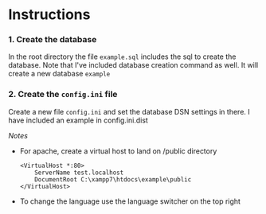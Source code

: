 # Instructions
### 1. Create the database
In the root directory the file `example.sql` includes the sql to create the database. Note that I've included database creation command as well. It will create a new database `example`

### 2. Create the `config.ini` file
Create a new file `config.ini` and set the database DSN settings in there. I have included an example in config.ini.dist

*Notes*
- For apache, create a virtual host to land on /public directory
    ~~~
    <VirtualHost *:80>
        ServerName test.localhost
        DocumentRoot C:\xampp7\htdocs\example\public
    </VirtualHost>
    ~~~
- To change the language use the language switcher on the top right

